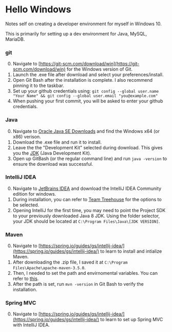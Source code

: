 # Hello Windows
Notes self on creating a developer environment for myself in Windows 10.

This is primarily for setting up a dev environment for Java, MySQL, MariaDB.

### git
  0. Navigate to [https://git-scm.com/download/win](https://git-scm.com/download/win) for the Windows version of Git.
  1. Launch the .exe file after download and select your preferences/install.
  2. Open Git Bash after the installation is complete. I also recommend pinning it to the taskbar.
  3. Set up your github credentials using:
    `git config --global user.name "Your Name" && git config --global user.email "you@example.com"`
  4. When pushing your first commit, you will be asked to enter your github credentials.	


### Java
  0. Navigate to [Oracle Java SE Downloads](http://www.oracle.com/technetwork/java/javase/downloads/index.html) and find the Windows x64 (or x86) verison.
  1. Download the .exe file and run it to install.
  2. Leave the the "Development Kit" selected during download. This gives you the [JDK](http://stackoverflow.com/questions/11547458/what-is-the-difference-between-jvm-jdk-jre-openjdk) (Java Development Kit).
  3. Open up GitBash (or the regular command line) and run `java -version` to ensure the download was successful.


### IntelliJ IDEA
  0. Navigate to [JetBrains IDEA](https://www.jetbrains.com/idea/) and download the IntelliJ IDEA Community edition for windows.
  1. During installation, you can refer to [Team Treehouse](http://treehouse.github.io/installation-guides/windows/intellij-idea-win.html) for the options to be selected.
  2. Opening IntelliJ for the first time, you may need to point the Project SDK to your previously downloaded Java 8 JDK.
    Using the folder selector, your JDK should be located at `C:\Program Files\Java\[JDK VERSION]`.


### Maven
  0. Navigate to [https://spring.io/guides/gs/intellij-idea/](https://spring.io/guides/gs/intellij-idea/) to learn to install and intialize Maven.
  1. After downloading the .zip file, I saved it at `C:\Program Files\Apache\apache-maven-3.5.0`.
  2. Then, I needed to set the path and envirnomental variables. You can refer to [this](https://www.mkyong.com/maven/how-to-install-maven-in-windows/).
  3. After the path is set, run `mvn -version` in Git Bash to verify the installation.


### Spring MVC
  0. Navigate to [https://spring.io/guides/gs/intellij-idea/](https://spring.io/guides/gs/intellij-idea/) to learn to set up Spring MVC with IntelliJ IDEA.